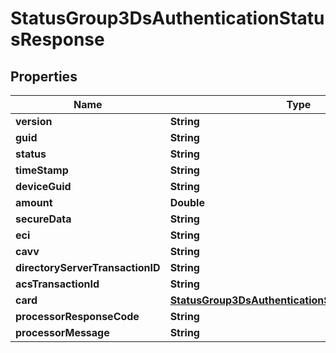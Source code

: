 

# StatusGroup3DsAuthenticationStatusResponse


## Properties

| Name | Type | Description | Notes |
|------------ | ------------- | ------------- | -------------|
|**version** | **String** |  |  [optional] |
|**guid** | **String** |  |  [optional] |
|**status** | **String** |  |  [optional] |
|**timeStamp** | **String** |  |  [optional] |
|**deviceGuid** | **String** |  |  [optional] |
|**amount** | **Double** |  |  [optional] |
|**secureData** | **String** |  |  [optional] |
|**eci** | **String** |  |  [optional] |
|**cavv** | **String** |  |  [optional] |
|**directoryServerTransactionID** | **String** |  |  [optional] |
|**acsTransactionId** | **String** |  |  [optional] |
|**card** | [**StatusGroup3DsAuthenticationStatusResponseCard**](StatusGroup3DsAuthenticationStatusResponseCard.md) |  |  [optional] |
|**processorResponseCode** | **String** |  |  [optional] |
|**processorMessage** | **String** |  |  [optional] |



